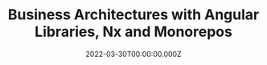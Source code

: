 ---
title: Business Architectures with Angular Libraries, Nx and Monorepos
link: https://geekle.us/schedule/angular22
date: 2022-03-30T00:00:00.000Z
image: speaking.jpg
event: Global Angular Summit
tags: [Angular,Nx,Monorepos]
dataId: 9da0183f84fd446e89bd6d5d6a012ef3
slides: https://speakerdeck.com/fabiangosebrink/business-architectures-with-angular-libraries-nx-and-monorepos
category: talks
---
